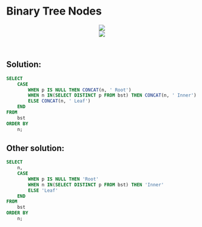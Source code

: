 # Binary Tree Nodes

<div id="header" align="center">
  <img src="https://github.com/MartaCasdelg/SQL-HackerRank-Solutions/tree/main/2.%20Intermediate/Images/binary_tree_1.png" />
</div>

<div id="header" align="center">
  <img src="https://github.com/MartaCasdelg/SQL-HackerRank-Solutions/tree/main/2.%20Intermediate/Images/binary_tree_2.png" />
</div>

&nbsp;

## Solution:

```sql
SELECT
    CASE
        WHEN p IS NULL THEN CONCAT(n, ' Root')
        WHEN n IN(SELECT DISTINCT p FROM bst) THEN CONCAT(n, ' Inner')
        ELSE CONCAT(n, ' Leaf')
    END
FROM
    bst
ORDER BY
    n;
```

## Other solution:

```sql
SELECT
    n,
    CASE
        WHEN p IS NULL THEN 'Root'
        WHEN n IN(SELECT DISTINCT p FROM bst) THEN 'Inner'
        ELSE 'Leaf'
    END
FROM
    bst
ORDER BY
    n;
```